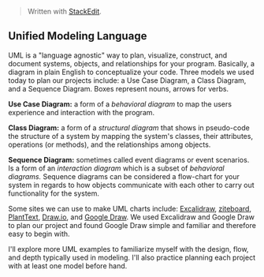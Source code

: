 > Written with [StackEdit](https://stackedit.io/).
> 
## Unified Modeling Language
UML is a "language agnostic" way to plan, visualize, construct, and document systems, objects, and relationships for your program. Basically, a diagram in plain English to conceptualize your code. Three models we used today to plan our projects include: a Use Case Diagram, a Class Diagram, and a Sequence Diagram. Boxes represent nouns, arrows for verbs.

**Use Case Diagram:** a form of a *behavioral diagram* to map the users experience and interaction with the program. 

**Class Diagram:** a form of a *structural diagram* that shows in pseudo-code the structure of a system by mapping the system's classes, their attributes, operations (or methods), and the relationships among objects.

**Sequence Diagram:** sometimes called event diagrams or event scenarios. Is a form of an *interaction diagram* which is a subset of *behavioral diagrams.* Sequence diagrams can be considered a flow-chart for your system in regards to how objects communicate with each other to carry out functionality for the system.

Some sites we can use to make UML charts include: [Excalidraw](https://excalidraw.com/), [ziteboard](https://ziteboard.com/), [PlantText](https://www.planttext.com/), [Draw.io](https://app.diagrams.net/), and [Google Draw](https://docs.google.com/drawings/d/1kra93blZqVomXOoiBxk41r2SmTsYl1W9XAUcW608S3Q/edit). We used Excalidraw and Google Draw to plan our project and found Google Draw simple and familiar and therefore easy to begin with. 

I'll explore more UML examples to familiarize myself with the design, flow, and depth typically used in modeling. I'll also practice planning each project with at least one model before hand. 
